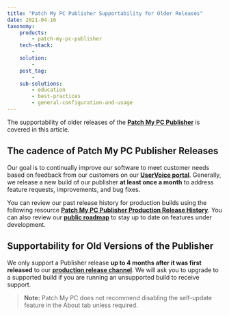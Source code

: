```yaml
---
title: "Patch My PC Publisher Supportability for Older Releases"
date: 2021-04-16
taxonomy:
    products:
        - patch-my-pc-publisher
    tech-stack:
        - 
    solution:
        - 
    post_tag:
        - 
    sub-solutions:
        - education
        - best-practices
        - general-configuration-and-usage
---
```


The supportability of older releases of the **[Patch My PC Publisher](/docs)** is covered in this article.

## The cadence of Patch My PC Publisher Releases

Our goal is to continually improve our software to meet customer needs based on feedback from our customers on our **[UserVoice portal](https://ideas.patchmypc.com/)**. Generally, we release a new build of our publisher **at least once a month** to address feature requests, improvements, and bug fixes.

You can review our past release history for production builds using the following resource **[Patch My PC Publisher Production Release History](https://patchmypc.com/category/releases/production-releases)**. You can also review our **[public roadmap](https://patchmypc.com/roadmap)** to stay up to date on features under development.

## Supportability for Old Versions of the Publisher

We only support a Publisher release **up to 4 months after it was first released** to our **[production release channel](/category/releases/production-releases)**. We will ask you to upgrade to a supported build if you are running an unsupported build to receive support.

> **Note:** Patch My PC does not recommend disabling the self-update feature in the About tab unless required.